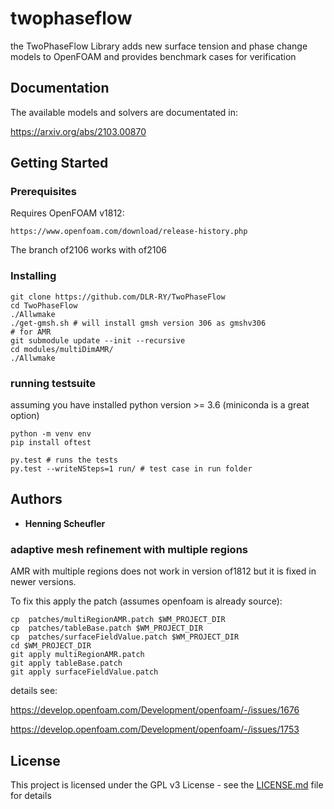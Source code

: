 # twophaseflow

the TwoPhaseFlow Library adds new surface tension and phase change models to OpenFOAM and provides benchmark cases for verification

## Documentation

The available models and solvers are documentated in:

https://arxiv.org/abs/2103.00870

## Getting Started


### Prerequisites

Requires OpenFOAM v1812:

```
https://www.openfoam.com/download/release-history.php
```
The branch of2106 works with of2106

### Installing

```
git clone https://github.com/DLR-RY/TwoPhaseFlow
cd TwoPhaseFlow
./Allwmake
./get-gmsh.sh # will install gmsh version 306 as gmshv306
# for AMR
git submodule update --init --recursive
cd modules/multiDimAMR/
./Allwmake
```
### running testsuite

assuming you have installed python version >= 3.6 (miniconda is a great option)

```
python -m venv env
pip install oftest

py.test # runs the tests
py.test --writeNSteps=1 run/ # test case in run folder
```

## Authors

* **Henning Scheufler**

### adaptive mesh refinement with multiple regions

AMR with multiple regions does not work in version of1812 but it is fixed in newer versions.


To fix this apply the patch (assumes openfoam is already source):

```
cp  patches/multiRegionAMR.patch $WM_PROJECT_DIR
cp  patches/tableBase.patch $WM_PROJECT_DIR
cp  patches/surfaceFieldValue.patch $WM_PROJECT_DIR
cd $WM_PROJECT_DIR
git apply multiRegionAMR.patch
git apply tableBase.patch
git apply surfaceFieldValue.patch

```
details see:

https://develop.openfoam.com/Development/openfoam/-/issues/1676

https://develop.openfoam.com/Development/openfoam/-/issues/1753
## License

This project is licensed under the GPL v3 License - see the [LICENSE.md](LICENSE.md) file for details
